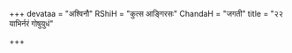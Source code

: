 +++
devataa = "अश्विनौ"
RShiH = "कुत्स आङ्गिरसः"
ChandaH = "जगती"
title = "२२ याभिर्नरं गोषुयुधं"

+++
